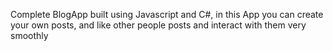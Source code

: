Complete BlogApp built using Javascript and C#, in this App you can create your own posts, and like other people posts and interact with them very smoothly  
